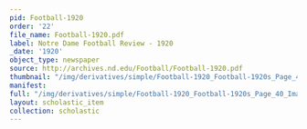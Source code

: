 ```yaml
---
pid: Football-1920
order: '22'
file_name: Football-1920.pdf
label: Notre Dame Football Review - 1920
_date: '1920'
object_type: newspaper
source: http://archives.nd.edu/Football/Football-1920.pdf
thumbnail: "/img/derivatives/simple/Football-1920_Football-1920s_Page_40_Image_0001/thumbnail.jpg"
manifest:
full: "/img/derivatives/simple/Football-1920_Football-1920s_Page_40_Image_0001/fullwidth.jpg"
layout: scholastic_item
collection: scholastic
---
```

